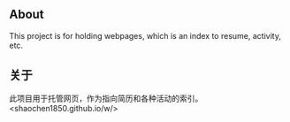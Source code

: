 ## About  
This project is for holding webpages, which is an index to resume, activity, etc.
## 关于  
此项目用于托管网页，作为指向简历和各种活动的索引。  
<shaochen1850.github.io/w/>
